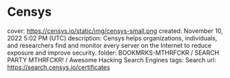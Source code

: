 # Censys

cover: https://censys.io/static/img/censys-small.png
created: November 10, 2022 5:02 PM (UTC)
description: Censys helps organizations, individuals, and researchers find and monitor every server on the Internet to reduce exposure and improve security.
folder: BOOKMRKS-MTHRFCKR / SEARCH PARTY MTHRFCKR! / Awesome Hacking Search Engines
tags: Search
url: https://search.censys.io/certificates